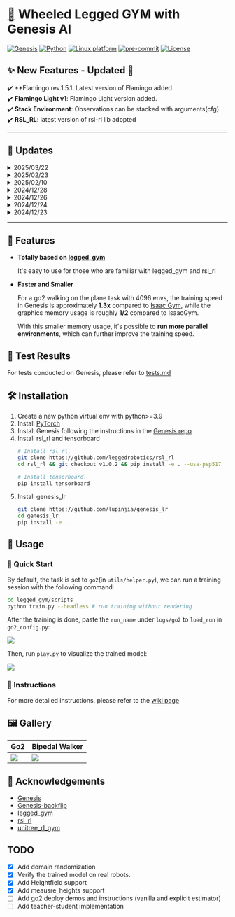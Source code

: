 # [🛞](https://github.com/user-attachments/assets/01ebe3a4-c2dd-4215-8128-882aee685234) Wheeled Legged GYM with Genesis AI

[![Genesis](https://github.com/user-attachments/assets/01ebe3a4-c2dd-4215-8128-882aee685234)](https://genesis-world.readthedocs.io/en/latest/user_guide/index.html)
[![Python](https://img.shields.io/badge/python-3.10-blue.svg)](https://docs.python.org/3/whatsnew/3.10.html)
[![Linux platform](https://img.shields.io/badge/platform-linux--64-orange.svg)](https://releases.ubuntu.com/20.04/)
[![pre-commit](https://img.shields.io/badge/pre--commit-enabled-brightgreen?logo=pre-commit&logoColor=white)](https://pre-commit.com/)
[![License](https://img.shields.io/badge/license-MIT-yellow.svg)](https://opensource.org/license/mit)

## **✨ New Features - Updated 🚀**
✔️ **Flamingo rev.1.5.1: Latest version of Flamingo added.  
✔️ **Flamingo Light v1**: Flamingo Light version added.  
✔️ **Stack Environment**: Observations can be stacked with arguments(cfg).
✔️ **RSL_RL**: latest version of rsl-rl lib adopted

---
## 📅 Updates

<details>
<summary>2025/03/22</summary>

- I created a [new repo based on legged_gym](https://github.com/lupinjia/legged_gym_ext), containing custom implementation of some RL control papers.

</details>

<details>
<summary>2025/02/23</summary>

- find some bugs in genesis. The environments can return nan values without knowing why (https://github.com/Genesis-Embodied-AI/Genesis/issues/625), which can hinder long-time training where nan values may suddenly come out and terminates your training.

  ![](./test_resources/nan_values_bug.png)

</details>

<details>
<summary>2025/02/10</summary>

- add measure_heights support, and provide a demo of exteroceptive locomotion ([go2_rough](https://github.com/lupinjia/genesis_lr/tree/main/legged_gym/envs/go2/go2_rough))

![](./test_resources//go2_rough_demo.gif)

</details>

<details>
<summary>2024/12/28</summary>

- add [wiki page](https://github.com/lupinjia/genesis_lr/wiki) for instructions

</details>

<details>
<summary>2024/12/26</summary>

- add terrain support, optional terrain type: ["plane", "heightfield"]. 

  ![](./test_resources/terrain_demo.gif)

- move test results to [tests.md](./test_resources/tests.md)

</details>

<details>
<summary>2024/12/24</summary>

- add a new demo environment `bipedal_walker`

</details>

<details>
<summary>2024/12/23</summary>

- divide main and deploy branches, deploy branch should be used with a custom rsl_rl(which will be open-source soon)

</details>

---


## 🌟 Features

- **Totally based on [legged_gym](https://github.com/leggedrobotics/legged_gym)**
  
  It's easy to use for those who are familiar with legged_gym and rsl_rl

- **Faster and Smaller**
  
  For a go2 walking on the plane task with 4096 envs, the training speed in Genesis is approximately **1.3x** compared to [Isaac Gym](https://developer.nvidia.com/isaac-gym), while the graphics memory usage is roughly **1/2** compared to IsaacGym.

  With this smaller memory usage, it's possible to **run more parallel environments**, which can further improve the training speed.

## 🧪 Test Results

For tests conducted on Genesis, please refer to [tests.md](./test_resources/tests.md)

## 🛠 Installation

1. Create a new python virtual env with python>=3.9
2. Install [PyTorch](https://pytorch.org/)
3. Install Genesis following the instructions in the [Genesis repo](https://github.com/Genesis-Embodied-AI/Genesis)
4. Install rsl_rl and tensorboard
   ```bash
   # Install rsl_rl.
   git clone https://github.com/leggedrobotics/rsl_rl
   cd rsl_rl && git checkout v1.0.2 && pip install -e . --use-pep517

   # Install tensorboard.
   pip install tensorboard
   ```
5. Install genesis_lr
   ```bash
   git clone https://github.com/lupinjia/genesis_lr
   cd genesis_lr
   pip install -e .
   ```

## 👋 Usage

### 🚀 Quick Start

By default, the task is set to `go2`(in `utils/helper.py`), we can run a training session with the following command:

```bash
cd legged_gym/scripts
python train.py --headless # run training without rendering
```

After the training is done, paste the `run_name` under `logs/go2` to `load_run` in `go2_config.py`: 

![](./test_resources/paste_load_run.png)

Then, run `play.py` to visualize the trained model:

![](./test_resources/go2_flat_play.gif)

### 📖 Instructions

For more detailed instructions, please refer to the [wiki page](https://github.com/lupinjia/genesis_lr/wiki)

## 🖼️ Gallery

| Go2 | Bipedal Walker |
|--- | --- |
| ![](./test_resources/go2_flat_play.gif) | ![](./test_resources/bipedal_walker_flat.gif) |

## 🙏 Acknowledgements

- [Genesis](https://github.com/Genesis-Embodied-AI/Genesis/tree/main)
- [Genesis-backflip](https://github.com/ziyanx02/Genesis-backflip)
- [legged_gym](https://github.com/leggedrobotics/legged_gym)
- [rsl_rl](https://github.com/leggedrobotics/rsl_rl)
- [unitree_rl_gym](https://github.com/unitreerobotics/unitree_rl_gym)

## TODO

- [x] Add domain randomization
- [x] Verify the trained model on real robots.
- [x] Add Heightfield support
- [x] Add meausre_heights support
- [ ] Add go2 deploy demos and instructions (vanilla and explicit estimator)
- [ ] Add teacher-student implementation
